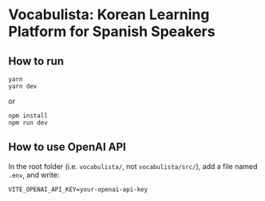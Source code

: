 # Vocabulista: Korean Learning Platform for Spanish Speakers

## How to run

```
yarn
yarn dev
```
or
```
npm install
npm run dev
```

## How to use OpenAI API

In the root folder (i.e. `vocabulista/`, not `vocabulista/src/`), add a file named `.env`, and write:
```
VITE_OPENAI_API_KEY=your-openai-api-key
```
